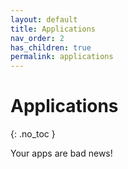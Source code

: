 ```yaml
---
layout: default
title: Applications
nav_order: 2
has_children: true
permalink: applications
---
```


# Applications
{: .no_toc }

Your apps are bad news!
